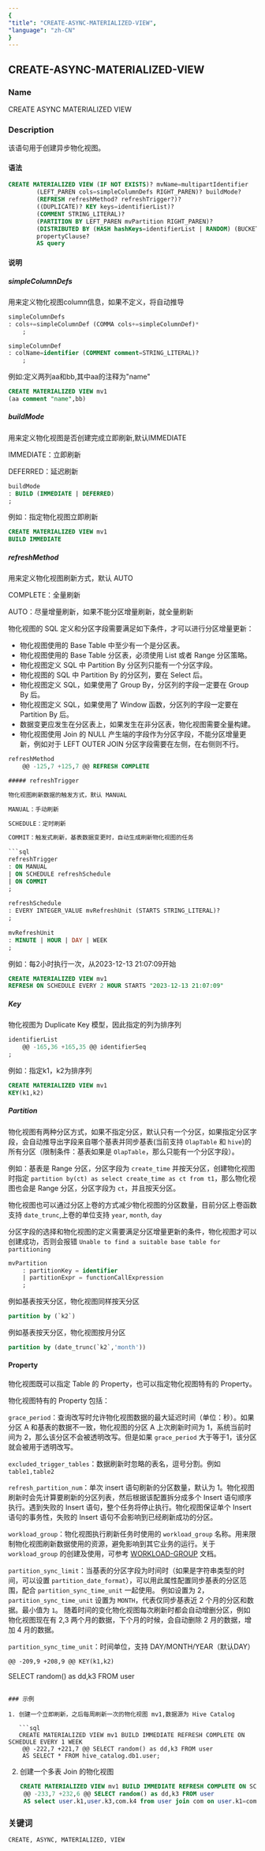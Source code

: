 ```yaml
---
{
"title": "CREATE-ASYNC-MATERIALIZED-VIEW",
"language": "zh-CN"
}
---
```


<!--
Licensed to the Apache Software Foundation (ASF) under one
or more contributor license agreements.  See the NOTICE file
distributed with this work for additional information
regarding copyright ownership.  The ASF licenses this file
to you under the Apache License, Version 2.0 (the
"License"); you may not use this file except in compliance
with the License.  You may obtain a copy of the License at

  http://www.apache.org/licenses/LICENSE-2.0

Unless required by applicable law or agreed to in writing,
software distributed under the License is distributed on an
"AS IS" BASIS, WITHOUT WARRANTIES OR CONDITIONS OF ANY
KIND, either express or implied.  See the License for the
specific language governing permissions and limitations
under the License.
-->

## CREATE-ASYNC-MATERIALIZED-VIEW

### Name

CREATE ASYNC MATERIALIZED VIEW

### Description

该语句用于创建异步物化视图。

#### 语法

```sql
CREATE MATERIALIZED VIEW (IF NOT EXISTS)? mvName=multipartIdentifier
        (LEFT_PAREN cols=simpleColumnDefs RIGHT_PAREN)? buildMode?
        (REFRESH refreshMethod? refreshTrigger?)?
        ((DUPLICATE)? KEY keys=identifierList)?
        (COMMENT STRING_LITERAL)?
        (PARTITION BY LEFT_PAREN mvPartition RIGHT_PAREN)?
        (DISTRIBUTED BY (HASH hashKeys=identifierList | RANDOM) (BUCKETS (INTEGER_VALUE | AUTO))?)?
        propertyClause?
        AS query
```

#### 说明

##### simpleColumnDefs

用来定义物化视图column信息，如果不定义，将自动推导

```sql
simpleColumnDefs
: cols+=simpleColumnDef (COMMA cols+=simpleColumnDef)*
    ;

simpleColumnDef
: colName=identifier (COMMENT comment=STRING_LITERAL)?
    ;
```

例如:定义两列aa和bb,其中aa的注释为"name"
```sql
CREATE MATERIALIZED VIEW mv1
(aa comment "name",bb)
```

##### buildMode

用来定义物化视图是否创建完成立即刷新,默认IMMEDIATE

IMMEDIATE：立即刷新

DEFERRED：延迟刷新

```sql
buildMode
: BUILD (IMMEDIATE | DEFERRED)
;
```

例如：指定物化视图立即刷新

```sql
CREATE MATERIALIZED VIEW mv1
BUILD IMMEDIATE
```

##### refreshMethod

用来定义物化视图刷新方式，默认 AUTO

COMPLETE：全量刷新

AUTO：尽量增量刷新，如果不能分区增量刷新，就全量刷新

物化视图的 SQL 定义和分区字段需要满足如下条件，才可以进行分区增量更新：

- 物化视图使用的 Base Table 中至少有一个是分区表。
- 物化视图使用的 Base Table 分区表，必须使用 List 或者 Range 分区策略。
- 物化视图定义 SQL 中 Partition By 分区列只能有一个分区字段。
- 物化视图的 SQL 中 Partition By 的分区列，要在 Select 后。
- 物化视图定义 SQL，如果使用了 Group By，分区列的字段一定要在 Group By 后。
- 物化视图定义 SQL，如果使用了 Window 函数，分区列的字段一定要在 Partition By 后。
- 数据变更应发生在分区表上，如果发生在非分区表，物化视图需要全量构建。
- 物化视图使用 Join 的 NULL 产生端的字段作为分区字段，不能分区增量更新，例如对于 LEFT OUTER JOIN 分区字段需要在左侧，在右侧则不行。


```sql
refreshMethod
	@@ -125,7 +125,7 @@ REFRESH COMPLETE

##### refreshTrigger

物化视图刷新数据的触发方式，默认 MANUAL

MANUAL：手动刷新

SCHEDULE：定时刷新

COMMIT：触发式刷新，基表数据变更时，自动生成刷新物化视图的任务

```sql
refreshTrigger
: ON MANUAL
| ON SCHEDULE refreshSchedule
| ON COMMIT
;
    
refreshSchedule
: EVERY INTEGER_VALUE mvRefreshUnit (STARTS STRING_LITERAL)?
;
    
mvRefreshUnit
: MINUTE | HOUR | DAY | WEEK
;    
```

例如：每2小时执行一次，从2023-12-13 21:07:09开始
```sql
CREATE MATERIALIZED VIEW mv1
REFRESH ON SCHEDULE EVERY 2 HOUR STARTS "2023-12-13 21:07:09"
```

##### Key
物化视图为 Duplicate Key 模型，因此指定的列为排序列

```sql
identifierList
	@@ -165,36 +165,35 @@ identifierSeq
;
```

例如：指定k1，k2为排序列
```sql
CREATE MATERIALIZED VIEW mv1
KEY(k1,k2)
```

##### Partition
物化视图有两种分区方式，如果不指定分区，默认只有一个分区，如果指定分区字段，会自动推导出字段来自哪个基表并同步基表(当前支持 `OlapTable` 和 `hive`)的所有分区（限制条件：基表如果是 `OlapTable`，那么只能有一个分区字段）。

例如：基表是 Range 分区，分区字段为 `create_time` 并按天分区，创建物化视图时指定 `partition by(ct) as select create_time as ct from t1`，那么物化视图也会是 Range 分区，分区字段为 `ct`，并且按天分区。

物化视图也可以通过分区上卷的方式减少物化视图的分区数量，目前分区上卷函数支持 `date_trunc`,上卷的单位支持 `year`, `month`, `day`

分区字段的选择和物化视图的定义需要满足分区增量更新的条件，物化视图才可以创建成功，否则会报错 `Unable to find a suitable base table for partitioning`

```sql
mvPartition
    : partitionKey = identifier
    | partitionExpr = functionCallExpression
    ;
```

例如基表按天分区，物化视图同样按天分区
```sql
partition by (`k2`)
```

例如基表按天分区，物化视图按月分区
```sql
partition by (date_trunc(`k2`,'month'))
```

#### Property
物化视图既可以指定 Table 的 Property，也可以指定物化视图特有的 Property。

物化视图特有的 Property 包括：

`grace_period`：查询改写时允许物化视图数据的最大延迟时间（单位：秒）。如果分区 A 和基表的数据不一致，物化视图的分区 A 上次刷新时间为 1，系统当前时间为 2，那么该分区不会被透明改写。但是如果 `grace_period` 大于等于1，该分区就会被用于透明改写。

`excluded_trigger_tables`：数据刷新时忽略的表名，逗号分割。例如`table1,table2`

`refresh_partition_num`：单次 insert 语句刷新的分区数量，默认为 1。物化视图刷新时会先计算要刷新的分区列表，然后根据该配置拆分成多个 Insert 语句顺序执行。遇到失败的 Insert 语句，整个任务将停止执行。物化视图保证单个 Insert 语句的事务性，失败的 Insert 语句不会影响到已经刷新成功的分区。

`workload_group`：物化视图执行刷新任务时使用的 `workload_group` 名称。用来限制物化视图刷新数据使用的资源，避免影响到其它业务的运行。关于 `workload_group` 的创建及使用，可参考 [WORKLOAD-GROUP](../../../../admin-manual/workload-group.md) 文档。

`partition_sync_limit`：当基表的分区字段为时间时（如果是字符串类型的时间，可以设置 `partition_date_format`），可以用此属性配置同步基表的分区范围，配合 `partition_sync_time_unit` 一起使用。
例如设置为 2，`partition_sync_time_unit` 设置为 `MONTH`，代表仅同步基表近 2 个月的分区和数据。最小值为 `1`。
随着时间的变化物化视图每次刷新时都会自动增删分区，例如物化视图现在有 2,3 两个月的数据，下个月的时候，会自动删除 2 月的数据，增加 4 月的数据。

`partition_sync_time_unit`：时间单位，支持 DAY/MONTH/YEAR（默认DAY）

	@@ -209,9 +208,9 @@ KEY(k1,k2)
SELECT random() as dd,k3 FROM user
```

### 示例

1. 创建一个立即刷新，之后每周刷新一次的物化视图 mv1,数据源为 Hive Catalog

   ```sql
   CREATE MATERIALIZED VIEW mv1 BUILD IMMEDIATE REFRESH COMPLETE ON SCHEDULE EVERY 1 WEEK
	@@ -222,7 +221,7 @@ SELECT random() as dd,k3 FROM user
    AS SELECT * FROM hive_catalog.db1.user;
   ```

2. 创建一个多表 Join 的物化视图

   ```sql
   CREATE MATERIALIZED VIEW mv1 BUILD IMMEDIATE REFRESH COMPLETE ON SCHEDULE EVERY 1 WEEK
	@@ -233,7 +232,6 @@ SELECT random() as dd,k3 FROM user
    AS select user.k1,user.k3,com.k4 from user join com on user.k1=com.k1;
   ```

### 关键词

    CREATE, ASYNC, MATERIALIZED, VIEW
